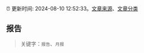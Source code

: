 :alarm_clock: 更新时间: 2024-08-10 12:52:33。[文章来源](/README.md)、[文章分类](/TAGS.md)

## 报告


> 关键字：`报告`、`月报`




